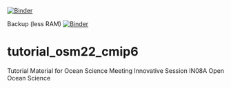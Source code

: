 [![Binder](https://aws-uswest2-binder.pangeo.io/badge_logo.svg)](https://aws-uswest2-binder.pangeo.io/v2/gh/jbusecke/tutorial_osm22_cmip6/main?filepath=getting_started.ipynb)

Backup (less RAM)
[![Binder](https://mybinder.org/badge_logo.svg)](https://mybinder.org/v2/gh/jbusecke/tutorial_osm22_cmip6/HEAD?labpath=getting_started.ipynb)

# tutorial_osm22_cmip6
Tutorial Material for Ocean Science Meeting Innovative Session IN08A Open Ocean Science
